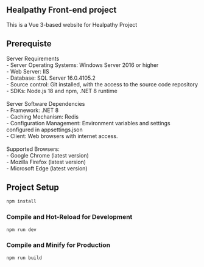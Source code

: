## Healpathy Front-end project

This is a Vue 3-based website for Healpathy Project

## Prerequiste
Server Requirements <br />
	- Server Operating Systems: Windows Server 2016 or higher <br />
	- Web Server:  IIS <br />
	- Database: SQL Server 16.0.4105.2 <br />
	- Source control: Git installed, with the access to the source code repository <br />
	- SDKs: Node.js 18 and npm, .NET 8 runtime <br />
 <br />
Server Software Dependencies <br />
	- Framework: .NET 8 <br />
	- Caching Mechanism: Redis <br />
	- Configuration Management: Environment variables and settings configured in appsettings.json <br />
	- Client: Web browsers with internet access. <br />
 <br />
Supported Browsers: <br />
	- Google Chrome (latest version) <br />
	- Mozilla Firefox (latest version) <br />
	- Microsoft Edge (latest version) <br />

## Project Setup

```sh
npm install
```

### Compile and Hot-Reload for Development

```sh
npm run dev
```

### Compile and Minify for Production

```sh
npm run build
```